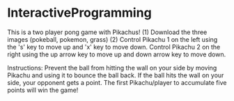 # InteractiveProgramming
This is a two player pong game with Pikachus! 
(1) Download the three images (pokeball, pokemon, grass)
(2) Control Pikachu 1 on the left using the 's' key to move up and 'x' key to move down. Control Pikachu 2 on the right using the up arrow key to move up and down arrow key to move down.

Instructions:
Prevent the ball from hitting the wall on your side by moving Pikachu and using it to bounce the ball back. If the ball hits the wall on your side, your opponent gets a point. The first Pikachu/player to accumulate five points will win the game!

